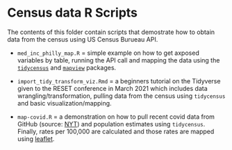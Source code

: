 # Census data R Scripts

The contents of this folder contain scripts that demostrate how to obtain data from the census using US Census Burueau API. 

* `med_inc_philly_map.R` = simple example on how to get axposed variables by table, running the API call and mapping the data using the [`tidycensus`](https://walker-data.com/tidycensus/) and [`mapview`](https://r-spatial.github.io/mapview/) packages. 

* `import_tidy_transform_viz.Rmd` = a beginners tutorial on the Tidyverse given to the RESET conference in March 2021 which includes data wrangling/transformation, pulling data from the census using `tidycensus` and basic visualization/mapping.

* `map-covid.R` = a demonstration on how to pull recent covid data from GitHub (source: [NYT](https://github.com/nytimes/covid-19-data)) and population estimates using `tidycensus`. Finally, rates per 100,000 are calculated and those rates are mapped using [leaflet](https://rstudio.github.io/leaflet/).